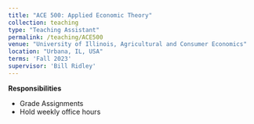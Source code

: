 ```yaml
---
title: "ACE 500: Applied Economic Theory"
collection: teaching
type: "Teaching Assistant"
permalink: /teaching/ACE500
venue: "University of Illinois, Agricultural and Consumer Economics"
location: "Urbana, IL, USA"
terms: 'Fall 2023'
supervisor: 'Bill Ridley'
---
```

**Responsibilities**
* Grade Assignments
* Hold weekly office hours
